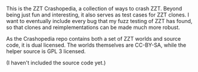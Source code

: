 This is the ZZT Crashopedia, a collection of ways to crash ZZT. Beyond being
just fun and interesting, it also serves as test cases for ZZT clones. I want
to eventually include every bug that my fuzz testing of ZZT has found, so that
clones and reimplementations can be made much more robust.

As the Crashopedia repo contains both a set of ZZT worlds and source code, it
is dual licensed. The worlds themselves are CC-BY-SA, while the helper source
is GPL 3 licensed.

(I haven't included the source code yet.)
